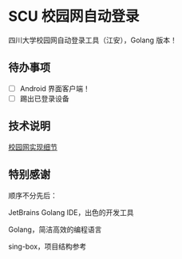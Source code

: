 # SCU 校园网自动登录

四川大学校园网自动登录工具（江安），Golang 版本！

## 待办事项

- [ ] Android 界面客户端！
- [ ] 踢出已登录设备

## 技术说明

[校园网实现细节](https://github.com/LFWQSP2641/scu_net_auto_login#%E6%8A%80%E6%9C%AF%E8%AF%B4%E6%98%8E)

## 特别感谢

顺序不分先后：

JetBrains Golang IDE，出色的开发工具

Golang，简洁高效的编程语言

sing-box，项目结构参考

